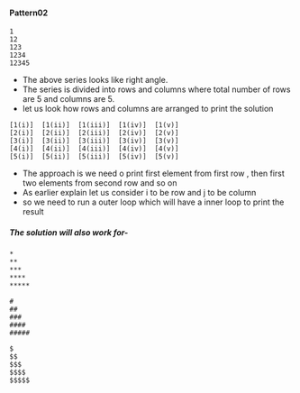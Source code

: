 #### Pattern02

```
1
12
123
1234
12345
```
* The above series looks like right angle.
* The series is divided into rows and columns where total number of rows are 5 and columns are 5.
* let us look how rows and columns are arranged to print the solution
```
[1(i)]  [1(ii)]  [1(iii)]  [1(iv)]  [1(v)]
[2(i)]  [2(ii)]  [2(iii)]  [2(iv)]  [2(v)]
[3(i)]  [3(ii)]  [3(iii)]  [3(iv)]  [3(v)]
[4(i)]  [4(ii)]  [4(iii)]  [4(iv)]  [4(v)]
[5(i)]  [5(ii)]  [5(iii)]  [5(iv)]  [5(v)]

```

* The approach is we need o print first element from first row , then first two elements from second row and so on
* As earlier explain let us consider i to be row and j to be column
* so we need to run a outer loop which will have a inner loop to print the result

##### The solution will also work for-

```
*
**
***
****
*****
```

```
#
##
###
####
#####
```

```
$
$$
$$$
$$$$
$$$$$
```



